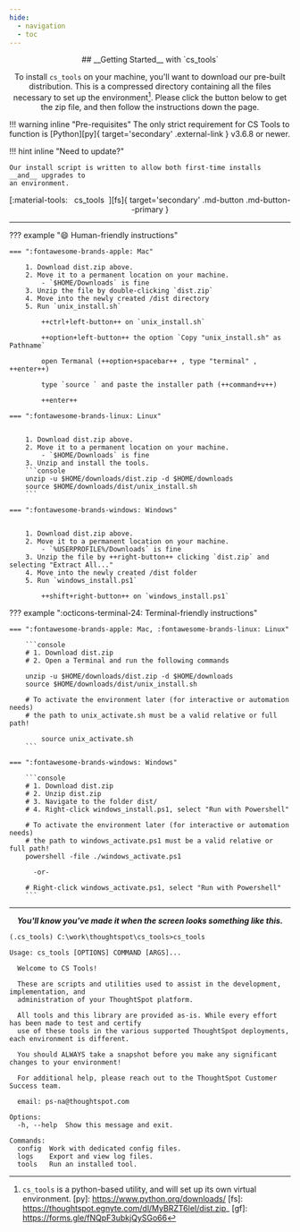 ```yaml
---
hide:
  - navigation
  - toc
---
```


<style>
  /* Hide the Header, "Edit on Github" button, and paragraph header link */
  .md-typeset h1, .md-content__button { display: none; }
  .md-typeset .headerlink { display: none; }
  /* Skinny down and center the page */
  .md-content { max-width: 75%; margin: auto; }
  .md-button { width: 50%; text-align: center; margin: auto; }
  .md-typeset .admonition { margin: 1%; min-width: 48%; min-height: calc(1rem * 5); }
</style>

<center>
## __Getting Started__ with `cs_tools`

To install `cs_tools` on your machine, you'll want to download our pre-built
distribution. This is a compressed directory containing all the files necessary to set
up the environment[^1]. Please click the button below to get the zip file, and then
follow the instructions down the page.
</center>

!!! warning inline "Pre-requisites"
    The only strict requirement for CS Tools to function is 
    [Python][py]{ target='secondary' .external-link } v3.6.8 or newer.

!!! hint inline "Need to update?"

    Our install script is written to allow both first-time installs __and__ upgrades to
    an environment.

<center>
[:material-tools: &nbsp; cs_tools &nbsp;][fs]{ target='secondary' .md-button .md-button--primary }
</center>

---

??? example ":smile: Human-friendly instructions"

    === ":fontawesome-brands-apple: Mac"

        1. Download dist.zip above.
        2. Move it to a permanent location on your machine.
            - `$HOME/Downloads` is fine
        3. Unzip the file by double-clicking `dist.zip`
        4. Move into the newly created /dist directory
        5. Run `unix_install.sh`

            ++ctrl+left-button++ on `unix_install.sh`

            ++option+left-button++ the option `Copy "unix_install.sh" as Pathname`

            open Termanal (++option+spacebar++ , type "terminal" , ++enter++)

            type `source ` and paste the installer path (++command+v++)

            ++enter++

    === ":fontawesome-brands-linux: Linux"


        1. Download dist.zip above.
        2. Move it to a permanent location on your machine.
            - `$HOME/Downloads` is fine
        3. Unzip and install the tools.
        ```console
        unzip -u $HOME/downloads/dist.zip -d $HOME/downloads
        source $HOME/downloads/dist/unix_install.sh
        ```

    === ":fontawesome-brands-windows: Windows"


        1. Download dist.zip above.
        2. Move it to a permanent location on your machine.
            - `%USERPROFILE%/Downloads` is fine
        3. Unzip the file by ++right-button++ clicking `dist.zip` and selecting "Extract All..."
        4. Move into the newly created /dist folder
        5. Run `windows_install.ps1`

            ++shift+right-button++ on `windows_install.ps1`

??? example ":octicons-terminal-24: Terminal-friendly instructions"

    === ":fontawesome-brands-apple: Mac, :fontawesome-brands-linux: Linux"

        ```console
        # 1. Download dist.zip
        # 2. Open a Terminal and run the following commands

        unzip -u $HOME/downloads/dist.zip -d $HOME/downloads
        source $HOME/downloads/dist/unix_install.sh

        # To activate the environment later (for interactive or automation needs)
        # the path to unix_activate.sh must be a valid relative or full path!

            source unix_activate.sh
        ```

    === ":fontawesome-brands-windows: Windows"

        ```console
        # 1. Download dist.zip
        # 2. Unzip dist.zip
        # 3. Navigate to the folder dist/
        # 4. Right-click windows_install.ps1, select "Run with Powershell"

        # To activate the environment later (for interactive or automation needs)
        # the path to windows_activate.ps1 must be a valid relative or full path!
        powershell -file ./windows_activate.ps1

          -or-

        # Right-click windows_activate.ps1, select "Run with Powershell"
        ```

---

<center><b><i>
   You'll know you've made it when the screen looks something like this. 
</i></b></center>

```console
(.cs_tools) C:\work\thoughtspot\cs_tools>cs_tools

Usage: cs_tools [OPTIONS] COMMAND [ARGS]...

  Welcome to CS Tools!

  These are scripts and utilities used to assist in the development, implementation, and
  administration of your ThoughtSpot platform.

  All tools and this library are provided as-is. While every effort has been made to test and certify
  use of these tools in the various supported ThoughtSpot deployments, each environment is different.

  You should ALWAYS take a snapshot before you make any significant changes to your environment!

  For additional help, please reach out to the ThoughtSpot Customer Success team.

  email: ps-na@thoughtspot.com

Options:
  -h, --help  Show this message and exit.

Commands:
  config  Work with dedicated config files.
  logs    Export and view log files.
  tools   Run an installed tool.
```

[^1]: `cs_tools` is a python-based utility, and will set up its own virtual environment.
[py]: https://www.python.org/downloads/
[fs]: https://thoughtspot.egnyte.com/dl/MyBRZT6leI/dist.zip_
[gf]: https://forms.gle/fNQpF3ubkjQySGo66
